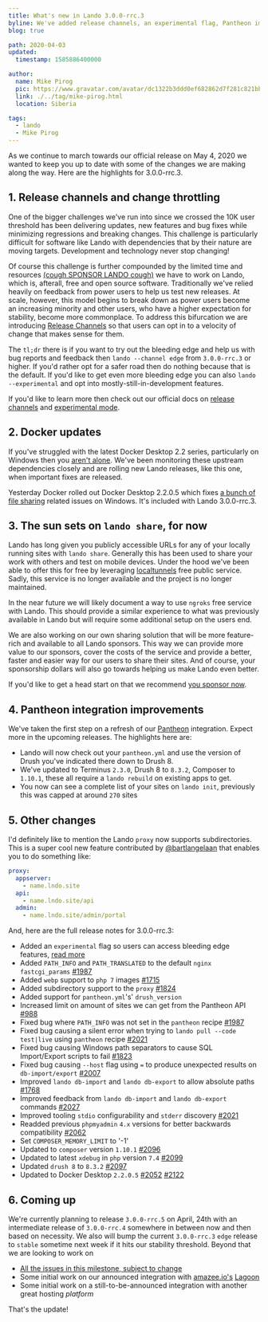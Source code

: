 ```yaml
---
title: What's new in Lando 3.0.0-rrc.3
byline: We've added release channels, an experimental flag, Pantheon improvements a Docker update and various bug fixes
blog: true

path: 2020-04-03
updated:
  timestamp: 1585886400000

author:
  name: Mike Pirog
  pic: https://www.gravatar.com/avatar/dc1322b3ddd0ef682862d7f281c821bb
  link: ./../tag/mike-pirog.html
  location: Siberia

tags:
  - lando
  - Mike Pirog
---
```


As we continue to march towards our official release on May 4, 2020 we wanted to keep you up to date with some of the changes we are making along the way. Here are the highlights for 3.0.0-rrc.3.

## 1. Release channels and change throttling

One of the bigger challenges we've run into since we crossed the 10K user threshold has been delivering updates, new features and bug fixes while minimizing regressions and breaking changes. This challenge is particularly difficult for software like Lando with dependencies that by their nature are moving targets. Development and technology never stop changing!

Of course this challenge is further compounded by the limited time and resources [(cough SPONSOR LANDO cough)](https://lando.dev/sponsor/) we have to work on Lando, which is, afterall, free and open source software. Traditionally we've relied heavily on feedback from power users to help us test new releases. At scale, however, this model begins to break down as power users become an increasing minority and other users, who have a higher expectation for stability, become more commonplace. To address this bifurcation we are introducing [Release Channels](https://docs.lando.dev/config/releases.html) so that users can opt in to a velocity of change that makes sense for them.

The `tl;dr` there is if you want to try out the bleeding edge and help us with bug reports and feedback then `lando --channel edge` from `3.0.0-rrc.3` or higher. If you'd rather opt for a safer road then do nothing because that is the default. If you'd like to get even more bleeding edge you can also `lando --experimental` and opt into mostly-still-in-development features.

If you'd like to learn more then check out our official docs on [release channels](https://docs.lando.dev/config/releases.html) and [experimental mode](https://docs.lando.dev/config/experimental.html).

## 2. Docker updates

If you've struggled with the latest Docker Desktop 2.2 series, particularly on Windows then you [aren't alone](https://github.com/docker/for-win/issues/5530). We've been monitoring these upstream dependencies closely and are rolling new Lando releases, like this one, when important fixes are released.

Yesterday Docker rolled out Docker Desktop 2.2.0.5 which fixes [a bunch of file sharing](https://docs.docker.com/docker-for-windows/release-notes/#docker-desktop-community-2205) related issues on Windows. It's included with Lando 3.0.0-rrc.3.

## 3. The sun sets on `lando share`, for now

Lando has long given you publicly accessible URLs for any of your locally running sites with `lando share`. Generally this has been used to  share your work with others and test on mobile devices. Under the hood we've been able to offer this for free by leveraging [localtunnels](https://github.com/localtunnel/localtunnel) free public service. Sadly, this service is no longer available and the project is no longer maintained.

In the near future we will likely document a way to use `ngroks` free service with Lando. This should provide a similar experience to what was previously available in Lando but will require some additional setup on the users end.

We are also working on our own sharing solution that will be more feature-rich and available to all Lando sponsors. This way we can provide more value to our sponsors, cover the costs of the service and provide a better, faster and easier way for our users to share their sites. And of course, your sponsorship dollars will also go towards helping us make Lando even better.

If you'd like to get a head start on that we recommend [you sponsor now](https://lando.dev/sponsor/).

## 4. Pantheon integration improvements

We've taken the first step on a refresh of our [Pantheon](https://pantheon.io) integration. Expect more in the upcoming releases. The highlights here are:

* Lando will now check out your `pantheon.yml` and use the version of Drush you've indicated there down to Drush 8.
* We've updated to Terminus `2.3.0`, Drush 8 to `8.3.2`, Composer to `1.10.1`, these all require a `lando rebuild` on existing apps to get.
* You now can see a complete list of your sites on `lando init`, previously this was capped at around `270` sites

## 5. Other changes

I'd definitely like to mention the Lando `proxy` now supports subdirectories. This is a super cool new feature contributed by [@bartlangelaan](https://github.com/bartlangelaan) that enables you to do something like:

```yaml
proxy:
  appserver:
    - name.lndo.site
  api:
    - name.lndo.site/api
  admin:
    - name.lndo.site/admin/portal
```

And, here are the full release notes for 3.0.0-rrc.3:

* Added an `experimental` flag so users can access bleeding edge features, [read more](https://docs.lando.dev/config/experimental.html)
* Added `PATH_INFO` and `PATH_TRANSLATED` to the default `nginx` `fastcgi_params` [#1987](https://github.com/lando/lando/pull/1987)
* Added `webp` support to `php 7` images [#1715](https://github.com/lando/lando/pull/1715)
* Added subdirectory support to the `proxy` [#1824](https://github.com/lando/lando/pull/1824)
* Added support for `pantheon.yml`'s' `drush_version`
* Increased limit on amount of sites we can get from the Pantheon API [#988](https://github.com/lando/lando/pull/988)
* Fixed bug where `PATH_INFO` was not set in the `pantheon` recipe [#1987](https://github.com/lando/lando/pull/1987)
* Fixed bug causing a silent error when trying to `lando pull --code test|live` using `pantheon` recipe [#2021](https://github.com/lando/lando/pull/2021)
* Fixed bug causing Windows path separators to cause SQL Import/Export scripts to fail [#1823](https://github.com/lando/lando/issues/1823)
* Fixed bug causing `--host` flag using `=` to produce unexpected results on `db-import/export` [#2007](https://github.com/lando/lando/pull/2007)
* Improved `lando db-import` and `lando db-export` to allow absolute paths [#1768](https://github.com/lando/lando/pull/1768)
* Improved feedback from `lando db-import` and `lando db-export` commands [#2027](https://github.com/lando/lando/pull/2027)
* Improved tooling `stdio` configurability and `stderr` discovery [#2021](https://github.com/lando/lando/pull/2021)
* Readded previous `phpmyadmin` `4.x` versions for better backwards compatibility [#2062](https://github.com/lando/lando/pull/2062)
* Set `COMPOSER_MEMORY_LIMIT` to '-1'
* Updated to `composer` version `1.10.1` [#2096](https://github.com/lando/lando/pull/2096)
* Updated to latest `xdebug` in `php` version `7.4` [#2099](https://github.com/lando/lando/pull/2099)
* Updated `drush 8` to `8.3.2` [#2097](https://github.com/lando/lando/pull/2097)
* Updated to Docker Desktop `2.2.0.5` [#2052](https://github.com/lando/lando/pull/2052) [#2122](https://github.com/lando/lando/pull/2122)

## 6. Coming up

We're currently planning to release `3.0.0-rrc.5` on April, 24th with an intermediate release of `3.0.0-rrc.4` somewhere in between now and then based on necessity. We also will bump the current `3.0.0-rrc.3` `edge` release to `stable` sometime next week if it hits our stability threshold. Beyond that we are looking to work on

* [All the issues in this milestone, subject to change](https://github.com/lando/lando/milestone/32)
* Some initial work on our announced integration with [amazee.io's](https://www.amazee.io/) [Lagoon](https://www.amazee.io/lagoon)
* Some initial work on a still-to-be-announced integration with another great hosting _platform_

That's the update!


